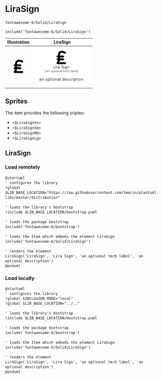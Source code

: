# LiraSign


```text
fontawesome-6/Solid/LiraSign
```

```text
include('fontawesome-6/Solid/LiraSign')
```



| Illustration | LiraSign |
| :---: | :---: |
| ![illustration for Illustration](../../fontawesome-6/Solid/LiraSign.png) | ![illustration for LiraSign](../../fontawesome-6/Solid/LiraSign.Local.png) |



## Sprites
The item provides the following sriptes:

- `<$LiraSignXs>`
- `<$LiraSignSm>`
- `<$LiraSignMd>`
- `<$LiraSignLg>`





## LiraSign

### Load remotely
```plantuml
@startuml
' configures the library
!global $LIB_BASE_LOCATION="https://raw.githubusercontent.com/tmorin/plantuml-libs/master/distribution"

' loads the library's bootstrap
!include $LIB_BASE_LOCATION/bootstrap.puml

' loads the package bootstrap
include('fontawesome-6/bootstrap')

' loads the Item which embeds the element LiraSign
include('fontawesome-6/Solid/LiraSign')

' renders the element
LiraSign('LiraSign', 'Lira Sign', 'an optional tech label', 'an optional description')
@enduml
```

### Load locally
```plantuml
@startuml
' configures the library
!global $INCLUSION_MODE="local"
!global $LIB_BASE_LOCATION="../.."

' loads the library's bootstrap
!include $LIB_BASE_LOCATION/bootstrap.puml

' loads the package bootstrap
include('fontawesome-6/bootstrap')

' loads the Item which embeds the element LiraSign
include('fontawesome-6/Solid/LiraSign')

' renders the element
LiraSign('LiraSign', 'Lira Sign', 'an optional tech label', 'an optional description')
@enduml
```

